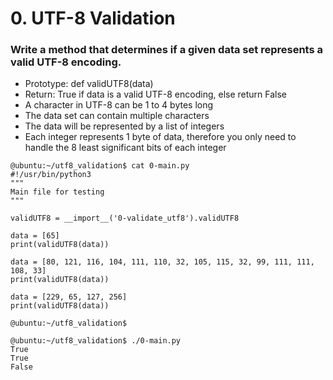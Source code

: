 
# 0. UTF-8 Validation

### Write a method that determines if a given data set represents a valid UTF-8 encoding.

-    Prototype: def validUTF8(data)
-    Return: True if data is a valid UTF-8 encoding, else return False
-    A character in UTF-8 can be 1 to 4 bytes long
-    The data set can contain multiple characters
-    The data will be represented by a list of integers
-    Each integer represents 1 byte of data, therefore you only need to handle the 8 least significant bits of each integer

```
@ubuntu:~/utf8_validation$ cat 0-main.py
#!/usr/bin/python3
"""
Main file for testing
"""

validUTF8 = __import__('0-validate_utf8').validUTF8

data = [65]
print(validUTF8(data))

data = [80, 121, 116, 104, 111, 110, 32, 105, 115, 32, 99, 111, 111, 108, 33]
print(validUTF8(data))

data = [229, 65, 127, 256]
print(validUTF8(data))

@ubuntu:~/utf8_validation$
```
```
@ubuntu:~/utf8_validation$ ./0-main.py
True
True
False
```
